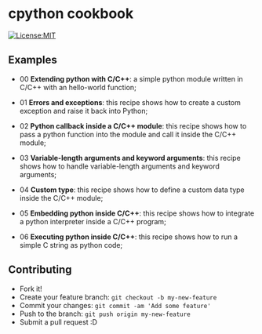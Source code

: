# cpython cookbook

[![License:MIT](https://img.shields.io/badge/License-MIT-yellow.svg)](https://opensource.org/licenses/MIT)

## Examples

- 00 **Extending python with C/C++**: a simple python module written in C/C++ with an hello-world function;

- 01 **Errors and exceptions**: this recipe shows how to create a custom exception and raise it back into Python;

- 02 **Python callback inside a C/C++ module**: this recipe shows how to pass a python function into the module and call it inside the C/C++ module;

- 03 **Variable-length arguments and keyword arguments**: this recipe shows how to handle variable-length arguments and keyword arguments;

- 04 **Custom type**: this recipe shows how to define a custom data type inside the C/C++ module;

- 05 **Embedding python inside C/C++**: this recipe shows how to integrate a python interpreter inside a C/C++ program;

- 06 **Executing python inside C/C++**: this recipe shows how to run a simple C string as python code;

## Contributing

- Fork it!
- Create your feature branch: `git checkout -b my-new-feature`
- Commit your changes: `git commit -am 'Add some feature'`
- Push to the branch: `git push origin my-new-feature`
- Submit a pull request :D
